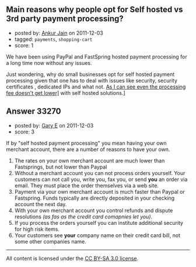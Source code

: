## Main reasons why people opt for Self hosted vs 3rd party payment processing?

- posted by: [Ankur Jain](https://stackexchange.com/users/-1/6146-ankur-jain) on 2011-12-03
- tagged: `payments`, `shopping-cart`
- score: 1

We have been using PayPal and FastSpring hosted payment processing for a long time now without any issues.

Just wondering, why do small businesses opt for self hosted payment processing given that one has to deal with issues like security, security certificates , dedicated IPs and what not. [As I can see even the processing fee doesn't get lower\]][1] with self hosted solutions.] 


  [1]: https://cms.paypal.com/us/cgi-bin/?cmd=_render-content&content_ID=merchant/merchant_fees


## Answer 33270

- posted by: [Gary E](https://stackexchange.com/users/-1/2587-gary-e) on 2011-12-03
- score: 3

If by "self hosted payment processing" you mean having your own merchant account, there are a number of reasons to have your own.

 1. The rates on your own merchant account are much lower than Fastsprings, but not lower than Paypal
 2. Without a merchant account you can not process orders yourself. Your customers can not call you, write you, fax you, or send **you** an order via email. They must place the order themselves via a web site.
 3. Payment via your own merchant account is much faster  than Paypal or Fastspring. Funds typically are directly deposited in your checking account the next day.
 4. With your own merchant account you control refunds and dispute resolutions *(as fas as the credit card comapnies let you)*.
 5. If you process the orders yourself you can institute additional security for high risk items. 
 6. Your customers see **your** company name on their credit card bill, not some other companies name.




---

All content is licensed under the [CC BY-SA 3.0 license](https://creativecommons.org/licenses/by-sa/3.0/).
